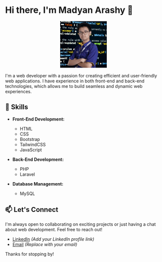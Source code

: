 # Hi there, I'm Madyan Arashy 👋

<p align="center">
  <img src="Self-Portrait.png" alt="Madyan Arashy" width="150px">
</p>

I'm a web developer with a passion for creating efficient and user-friendly web applications. I have experience in both front-end and back-end technologies, which allows me to build seamless and dynamic web experiences. 

## 💼 Skills

- **Front-End Development:** 
  - HTML
  - CSS
  - Bootstrap
  - TailwindCSS
  - JavaScript

- **Back-End Development:** 
  - PHP
  - Laravel

- **Database Management:** 
  - MySQL

## 📫 Let's Connect

I'm always open to collaborating on exciting projects or just having a chat about web development. Feel free to reach out!

- [LinkedIn](#) *(Add your LinkedIn profile link)*
- [Email](mailto:your-email@example.com) *(Replace with your email)*

Thanks for stopping by!
